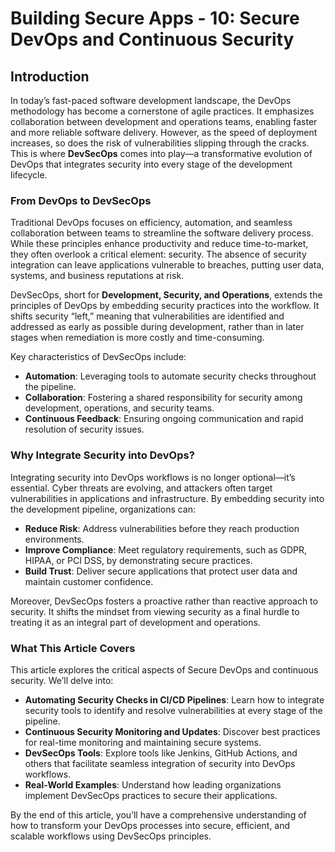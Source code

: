 # Building Secure Apps - 10: Secure DevOps and Continuous Security

## Introduction

In today’s fast-paced software development landscape, the DevOps methodology has become a cornerstone of agile practices. It emphasizes collaboration between development and operations teams, enabling faster and more reliable software delivery. However, as the speed of deployment increases, so does the risk of vulnerabilities slipping through the cracks. This is where **DevSecOps** comes into play—a transformative evolution of DevOps that integrates security into every stage of the development lifecycle.

### From DevOps to DevSecOps

Traditional DevOps focuses on efficiency, automation, and seamless collaboration between teams to streamline the software delivery process. While these principles enhance productivity and reduce time-to-market, they often overlook a critical element: security. The absence of security integration can leave applications vulnerable to breaches, putting user data, systems, and business reputations at risk.

DevSecOps, short for **Development, Security, and Operations**, extends the principles of DevOps by embedding security practices into the workflow. It shifts security “left,” meaning that vulnerabilities are identified and addressed as early as possible during development, rather than in later stages when remediation is more costly and time-consuming.

Key characteristics of DevSecOps include:

- **Automation**: Leveraging tools to automate security checks throughout the pipeline.
- **Collaboration**: Fostering a shared responsibility for security among development, operations, and security teams.
- **Continuous Feedback**: Ensuring ongoing communication and rapid resolution of security issues.

### Why Integrate Security into DevOps?

Integrating security into DevOps workflows is no longer optional—it’s essential. Cyber threats are evolving, and attackers often target vulnerabilities in applications and infrastructure. By embedding security into the development pipeline, organizations can:

- **Reduce Risk**: Address vulnerabilities before they reach production environments.
- **Improve Compliance**: Meet regulatory requirements, such as GDPR, HIPAA, or PCI DSS, by demonstrating secure practices.
- **Build Trust**: Deliver secure applications that protect user data and maintain customer confidence.

Moreover, DevSecOps fosters a proactive rather than reactive approach to security. It shifts the mindset from viewing security as a final hurdle to treating it as an integral part of development and operations.

### What This Article Covers

This article explores the critical aspects of Secure DevOps and continuous security. We’ll delve into:

- **Automating Security Checks in CI/CD Pipelines**: Learn how to integrate security tools to identify and resolve vulnerabilities at every stage of the pipeline.
- **Continuous Security Monitoring and Updates**: Discover best practices for real-time monitoring and maintaining secure systems.
- **DevSecOps Tools**: Explore tools like Jenkins, GitHub Actions, and others that facilitate seamless integration of security into DevOps workflows.
- **Real-World Examples**: Understand how leading organizations implement DevSecOps practices to secure their applications.

By the end of this article, you’ll have a comprehensive understanding of how to transform your DevOps processes into secure, efficient, and scalable workflows using DevSecOps principles.
